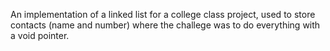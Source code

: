 An implementation of a linked list for a college class project, used to store contacts (name and number) where the challege was to do everything with a void pointer.
